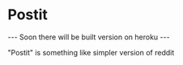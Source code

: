 # Postit

--- Soon there will be built version on heroku ---

"Postit" is something like simpler version of reddit
